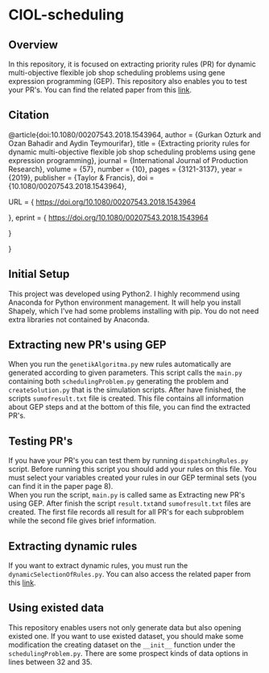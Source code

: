 # CIOL-scheduling
## Overview
In this repository, it is focused on extracting priority rules (PR) for dynamic multi-objective flexible job shop scheduling problems using gene expression programming (GEP). This repository also enables you to test your PR's. You can find the related paper from this [link](https://www.tandfonline.com/doi/abs/10.1080/00207543.2018.1543964).
## Citation
@article{doi:10.1080/00207543.2018.1543964,
author = {Gurkan Ozturk and Ozan Bahadir and Aydin Teymourifar},
title = {Extracting priority rules for dynamic multi-objective flexible job shop scheduling problems using gene expression programming},
journal = {International Journal of Production Research},
volume = {57},
number = {10},
pages = {3121-3137},
year  = {2019},
publisher = {Taylor & Francis},
doi = {10.1080/00207543.2018.1543964},

URL = { 
        https://doi.org/10.1080/00207543.2018.1543964
    
},
eprint = { 
        https://doi.org/10.1080/00207543.2018.1543964
    
}

}
## Initial Setup
This project was developed using Python2.
I highly recommend using Anaconda for Python environment management. It will help you install Shapely, which I've had some problems installing with pip. You do not need extra libraries not contained by Anaconda. 
## Extracting new PR's using GEP
When you run the ```genetikAlgoritma.py``` new rules automatically are generated according to given parameters. This script calls the ```main.py``` containing both ```schedulingProblem.py``` generating the problem and ``` createSolution.py``` that is the simulation scripts. After have finished, the scripts ```sumofresult.txt``` file is created. This file contains all information about GEP steps and at the bottom of this file, you can find the extracted PR's. 
## Testing PR's
If you have your PR's you can test them by running ```dispatchingRules.py``` script. Before running this script you should add your rules on this file. You must select your variables created your rules in our GEP terminal sets (you can find it in the paper page 8).  
When you run the script, ```main.py``` is called same as Extracting new PR's using GEP. After finish the script ```result.txt```and  ```sumofresult.txt``` files are created. The first file records all result for all PR's for each subproblem while the second file gives brief information.
## Extracting dynamic rules 
If you want to extract dynamic rules, you must run the ```dynamicSelectionOfRules.py```. You can also access the related paper from this [link](http://www.hrpub.org/download/20180330/UJIBM2-11611325.pdf).
## Using existed data
This repository enables users not only generate data but also opening existed one. If you want to use existed dataset, you should make some modification the creating dataset on the ```__init__``` function under the ```schedulingProblem.py```. There are some prospect kinds of data options in lines between 32 and 35.  
